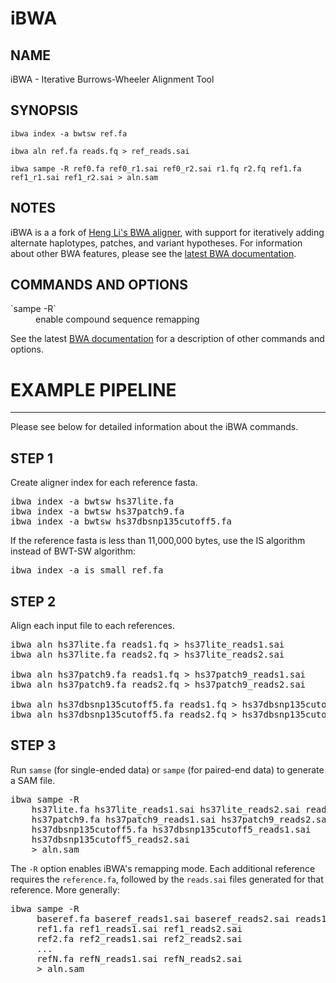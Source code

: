 # iBWA

## NAME
iBWA - Iterative Burrows-Wheeler Alignment Tool

## SYNOPSIS
`ibwa index -a bwtsw ref.fa`

`ibwa aln ref.fa reads.fq > ref_reads.sai`

`ibwa sampe -R ref0.fa ref0_r1.sai ref0_r2.sai r1.fq r2.fq
    ref1.fa ref1_r1.sai ref1_r2.sai > aln.sam`

## NOTES
iBWA is a a fork of [Heng Li's BWA aligner](http://bio-bwa.sourceforge.net), with support for iteratively adding alternate haplotypes, patches, and variant hypotheses. For information about other BWA features, please see the [latest BWA documentation](http://bio-bwa.sourceforge.net/bwa.shtml).

## COMMANDS AND OPTIONS
<dl>
<dt>`sampe -R`</dt>
<dd>enable compound sequence remapping</dd>
</dl>

See the latest [BWA documentation](http://bio-bwa.sourceforge.net/bwa.shtml) for a description of other commands and options. 

# EXAMPLE PIPELINE

---

Please see below for detailed information about the iBWA commands.

## STEP 1
Create aligner index for each reference fasta.

<pre class='terminal' markdown='1'>
ibwa index -a bwtsw hs37lite.fa
ibwa index -a bwtsw hs37patch9.fa
ibwa index -a bwtsw hs37dbsnp135cutoff5.fa
</pre>

If the reference fasta is less than 11,000,000 bytes, use the IS algorithm instead of BWT-SW algorithm:

<pre class='terminal' markdown='1'>
ibwa index -a is small_ref.fa
</pre>

## STEP 2
Align each input file to each references.

<pre class='terminal' markdown='1'>
ibwa aln hs37lite.fa reads1.fq > hs37lite_reads1.sai
ibwa aln hs37lite.fa reads2.fq > hs37lite_reads2.sai

ibwa aln hs37patch9.fa reads1.fq > hs37patch9_reads1.sai
ibwa aln hs37patch9.fa reads2.fq > hs37patch9_reads2.sai

ibwa aln hs37dbsnp135cutoff5.fa reads1.fq > hs37dbsnp135cutoff5_reads1.sai
ibwa aln hs37dbsnp135cutoff5.fa reads2.fq > hs37dbsnp135cutoff5_reads2.sai
</pre>

## STEP 3
Run `samse` (for single-ended data) or `sampe` (for paired-end data) to generate a SAM file.

<pre class='terminal' markdown='1'>
ibwa sampe -R
    hs37lite.fa hs37lite_reads1.sai hs37lite_reads2.sai reads1.fq reads2.fq
    hs37patch9.fa hs37patch9_reads1.sai hs37patch9_reads2.sai
    hs37dbsnp135cutoff5.fa hs37dbsnp135cutoff5_reads1.sai
    hs37dbsnp135cutoff5_reads2.sai
    > aln.sam
</pre>

The `-R` option enables iBWA's remapping mode. Each additional reference requires the `reference.fa`, followed by the `reads.sai` files generated for that reference. More generally:

<pre class='terminal' markdown='1'>
ibwa sampe -R
     baseref.fa baseref_reads1.sai baseref_reads2.sai reads1.fq reads2.fq
     ref1.fa ref1_reads1.sai ref1_reads2.sai
     ref2.fa ref2_reads1.sai ref2_reads2.sai
     ...
     refN.fa refN_reads1.sai refN_reads2.sai
     > aln.sam
</pre>

